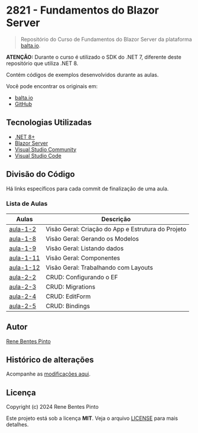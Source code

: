 # 2821 - Fundamentos do Blazor Server

> Repositório do Curso de Fundamentos do Blazor Server da plataforma [balta.io](https://balta.io).

**ATENÇÃO:** Durante o curso é utilizado o SDK do .NET 7, diferente deste repositório que utiliza .NET 8.

Contém códigos de exemplos desenvolvidos durante as aulas.

Você pode encontrar os originais em:

- [balta.io](https://balta.io/cursos/fundamentos-do-blazor-server)
- [GitHub](https://github.com/balta-io/2821)

## Tecnologias Utilizadas

- [.NET 8+](https://dot.net)
- [Blazor Server](https://dotnet.microsoft.com/apps/aspnet/web-apps/blazor)
- [Visual Studio Community](https://visualstudio.com)
- [Visual Studio Code](https://code.visualstudio.com)

## Divisão do Código

Há links específicos para cada commit de finalização de uma aula.

### Lista de Aulas

| Aulas                             | Descrição                                          |
| --------------------------------- | -------------------------------------------------- |
| [aula-1-2](../../commit/4128a9e)  | Visão Geral: Criação do App e Estrutura do Projeto |
| [aula-1-8](../../commit/f5591ee)  | Visão Geral: Gerando os Modelos                    |
| [aula-1-9](../../commit/b9f30b6)  | Visão Geral: Listando dados                        |
| [aula-1-11](../../commit/a8a6e24) | Visão Geral: Componentes                           |
| [aula-1-12](../../commit/d56b7e6) | Visão Geral: Trabalhando com Layouts               |
| [aula-2-2](../../commit/b0f83dc)  | CRUD: Configurando o EF                            |
| [aula-2-3](../../commit/ba69490)  | CRUD: Migrations                                   |
| [aula-2-4](../../commit/cf93674)  | CRUD: EditForm                                     |
| [aula-2-5](../../commit/4a7e13c)  | CRUD: Bindings                                     |

## Autor

[Rene Bentes Pinto](http://github.com/renebentes)

## Histórico de alterações

Acompanhe as [modificações aqui][changelog].

## Licença

Copyright (c) 2024 Rene Bentes Pinto

Este projeto está sob a licença **MIT**. Veja o arquivo [LICENSE](LICENSE) para mais detalhes.

[changelog]: ../../commits
